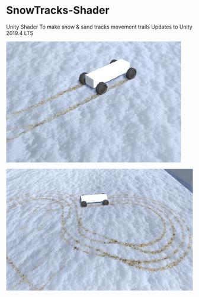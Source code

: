 # SnowTracks-Shader
Unity Shader To make snow & sand tracks movement trails 
Updates to Unity 2019.4 LTS


![Icon](Assets/Screens/snow2.JPG)

![Icon](Assets/Screens/snow1.JPG)
